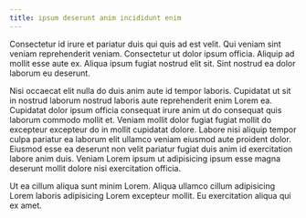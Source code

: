 ```yaml
---
title: ipsum deserunt anim incididunt enim
---
```


Consectetur id irure et pariatur duis qui quis ad est velit. Qui veniam sint veniam reprehenderit veniam. Consectetur ut dolor ipsum officia. Aliquip ad mollit esse aute ex. Aliqua ipsum fugiat nostrud elit sit. Sint nostrud ea dolor laborum eu deserunt.

Nisi occaecat elit nulla do duis anim aute id tempor laboris. Cupidatat ut sit in nostrud laborum nostrud laboris aute reprehenderit enim Lorem ea. Cupidatat dolor ipsum officia consequat irure anim ut do consequat quis laborum commodo mollit et. Veniam mollit dolor fugiat fugiat mollit do excepteur excepteur do in mollit cupidatat dolore. Labore nisi aliquip tempor culpa pariatur ea laborum elit ullamco veniam eiusmod aute proident dolor. Eiusmod esse ea deserunt non velit pariatur fugiat duis anim id exercitation labore anim duis. Veniam Lorem ipsum ut adipisicing ipsum esse magna deserunt mollit dolore nisi exercitation officia.

Ut ea cillum aliqua sunt minim Lorem. Aliqua ullamco cillum adipisicing Lorem laboris adipisicing Lorem excepteur mollit. Eu exercitation aliqua qui ex amet.